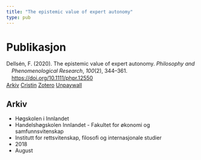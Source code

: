 ```yaml
---
title: "The epistemic value of expert autonomy"
type: pub
---
```

<h1>Publikasjon</h1>
<article id="csl-bib-container-48WBXA62" class="csl-bib-container">
  <div class="csl-bib-body" style="line-height: 1.35; padding-left: 1em; text-indent:-1em;">
  <div class="csl-entry">Dells&#xE9;n, F. (2020). The epistemic value of expert autonomy. <i>Philosophy and Phenomenological Research</i>, <i>100</i>(2), 344&#x2013;361. <a href="https://doi.org/10.1111/phpr.12550">https://doi.org/10.1111/phpr.12550</a></div>
</div>
  <div class="csl-bib-buttons">
    <a href="#taxonomy-article-48WBXA62" class="csl-bib-button">Arkiv</a>
    <a href="https://app.cristin.no/results/show.jsf?id=1600091" alt="Cristin URL" class="csl-bib-button">Cristin</a>
    <a href="http://zotero.org/groups/5022929/items/48WBXA62" alt="Zotero URL" class="csl-bib-button">Zotero</a>
    <a href="http://philsci-archive.pitt.edu/15530/1/Scientific%20Autonomy%20Draft16.pdf" class="csl-bib-button">Unpaywall</a>
  </div>
  <div id="csl-bib-meta-container-48WBXA62"></div>
</article>
<div id="csl-bib-meta-48WBXA62" class="csl-bib-meta">
  <article id="taxonomy-article-48WBXA62" class="taxonomy-article">
    <h1>Arkiv</h1>
    <ul>
      <li>Høgskolen i Innlandet</li>
      <li>Handelshøgskolen Innlandet - Fakultet for økonomi og samfunnsvitenskap</li>
      <li>Institutt for rettsvitenskap, filosofi og internasjonale studier</li>
      <li>2018</li>
      <li>August</li>
    </ul>
  </article>
</div>
